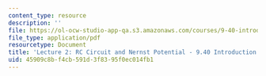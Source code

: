 ```yaml
---
content_type: resource
description: ''
file: https://ol-ocw-studio-app-qa.s3.amazonaws.com/courses/9-40-introduction-to-neural-computation-spring-2018/45909c8bf4cb591d3f8395f0ec014fb1_MIT9_40S18_Lec02.pdf
file_type: application/pdf
resourcetype: Document
title: 'Lecture 2: RC Circuit and Nernst Potential - 9.40 Introduction to Neural Computation'
uid: 45909c8b-f4cb-591d-3f83-95f0ec014fb1
---
```

